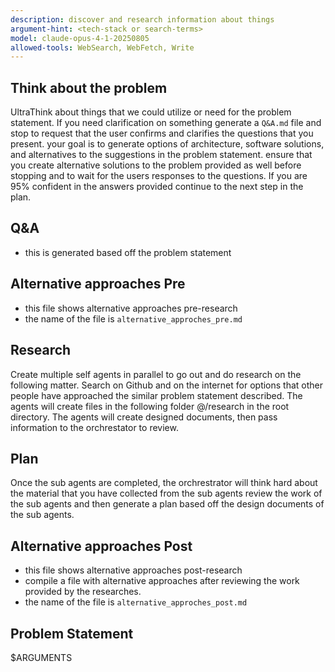 ```yaml
---
description: discover and research information about things
argument-hint: <tech-stack or search-terms>
model: claude-opus-4-1-20250805
allowed-tools: WebSearch, WebFetch, Write
---
```

## Think about the problem
UltraThink about things that we could utilize or need for the problem statement. If you need clarification on something generate a `Q&A.md` file and stop to request that the user confirms and clarifies the questions that you present. your goal is to generate options of architecture, software solutions, and alternatives to the suggestions in the problem statement. ensure that you create alternative solutions to the problem provided as well before stopping and to wait for the users responses to the questions. If you are 95% confident in the answers provided continue to the next step in the plan.

## Q&A
- this is generated based off the problem statement

## Alternative approaches Pre
- this file shows alternative approaches pre-research
- the name of the file is `alternative_approches_pre.md`

## Research
Create multiple self agents in parallel to go out and do research on the following matter. Search on Github and on the internet for options that other people have approached the similar problem statement described.
The agents will create files in the following folder @/research in the root directory. The agents will create designed documents, then pass information to the orchrestator to review.

## Plan
Once the sub agents are completed, the orchrestrator will think hard about the material that you have collected from the sub agents review the work of the sub agents and then generate a plan based off the design documents of the sub agents.

## Alternative approaches Post
- this file shows alternative approaches post-research
- compile a file with alternative approaches after reviewing the work provided by the researches.
- the name of the file is `alternative_approches_post.md`

## Problem Statement
$ARGUMENTS